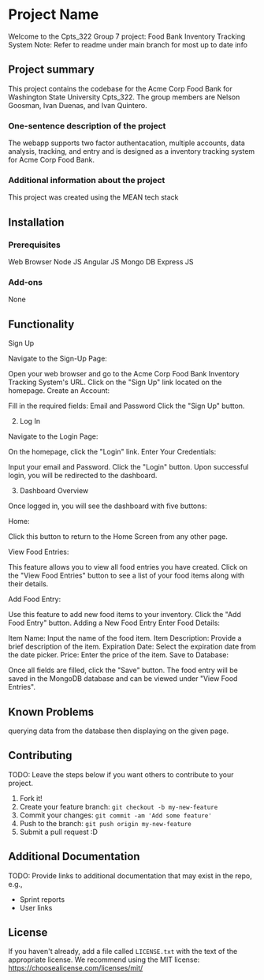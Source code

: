 # Project Name
Welcome to the Cpts_322 Group 7 project: Food Bank Inventory Tracking System
Note: Refer to readme under main branch for most up to date info
## Project summary

This project contains the codebase for the Acme Corp Food Bank for Washington State University Cpts_322. The group members are Nelson Goosman, Ivan Duenas, and Ivan Quintero.


### One-sentence description of the project

The webapp supports two factor authentacation, multiple accounts, data analysis, tracking, and entry and is designed as a inventory tracking system for Acme Corp Food Bank.

### Additional information about the project

This project was created using the MEAN tech stack

## Installation

### Prerequisites

Web Browser
Node JS
Angular JS
Mongo DB
Express JS

### Add-ons

None

## Functionality

Sign Up

Navigate to the Sign-Up Page:

Open your web browser and go to the Acme Corp Food Bank Inventory Tracking System's URL.
Click on the "Sign Up" link located on the homepage.
Create an Account:

Fill in the required fields: Email and Password
Click the "Sign Up" button.

2. Log In

Navigate to the Login Page:

On the homepage, click the "Login" link.
Enter Your Credentials:

Input your email and Password.
Click the "Login" button.
Upon successful login, you will be redirected to the dashboard.

3. Dashboard Overview

Once logged in, you will see the dashboard with five buttons:

Home:

Click this button to return to the Home Screen from any other page.

View Food Entries:

This feature allows you to view all food entries you have created.
Click on the "View Food Entries" button to see a list of your food items along with their details.

Add Food Entry:

Use this feature to add new food items to your inventory.
Click the "Add Food Entry" button.
Adding a New Food Entry
Enter Food Details:

Item Name: Input the name of the food item.
Item Description: Provide a brief description of the item.
Expiration Date: Select the expiration date from the date picker.
Price: Enter the price of the item.
Save to Database:

Once all fields are filled, click the "Save" button.
The food entry will be saved in the MongoDB database and can be viewed under "View Food Entries".


## Known Problems
querying data from the database then displaying on the given page. 


## Contributing

TODO: Leave the steps below if you want others to contribute to your project.

1. Fork it!
2. Create your feature branch: `git checkout -b my-new-feature`
3. Commit your changes: `git commit -am 'Add some feature'`
4. Push to the branch: `git push origin my-new-feature`
5. Submit a pull request :D

## Additional Documentation

TODO: Provide links to additional documentation that may exist in the repo, e.g.,
  * Sprint reports
  * User links

## License

If you haven't already, add a file called `LICENSE.txt` with the text of the appropriate license.
We recommend using the MIT license: <https://choosealicense.com/licenses/mit/>
